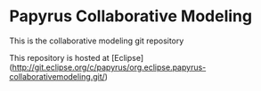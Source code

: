 # Papyrus Collaborative Modeling #
This is the collaborative modeling git repository

This repository is hosted at [Eclipse] (http://git.eclipse.org/c/papyrus/org.eclipse.papyrus-collaborativemodeling.git/)

